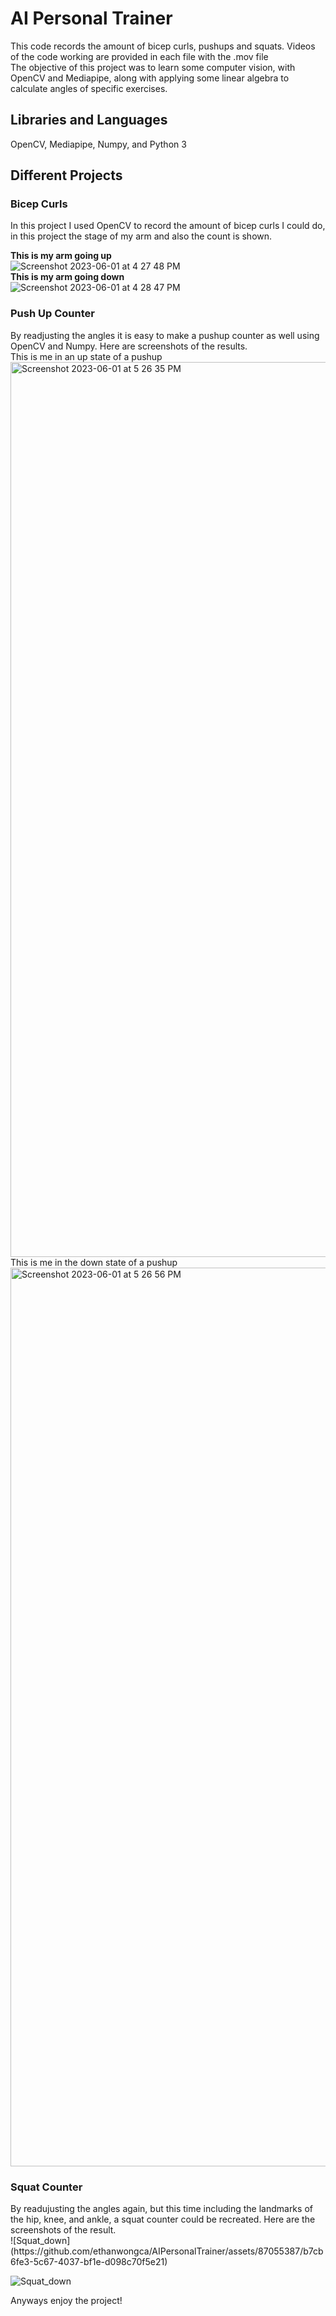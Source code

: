 # AI Personal Trainer
This code records the amount of bicep curls, pushups and squats. Videos of the code working are provided in each file with the .mov file <br>
The objective of this project was to learn some computer vision, with OpenCV and Mediapipe, along with applying some linear algebra to calculate angles of specific exercises. 

<h2> Libraries and Languages </h2>
OpenCV, Mediapipe, Numpy, and Python 3

<h2> Different Projects </h2>

<h3> Bicep Curls </h3>
In this project I used OpenCV to record the amount of bicep curls I could do, in this project the stage of my arm and also the count is shown. <br>

<strong> This is my arm going up </strong> <br>
![Screenshot 2023-06-01 at 4 27 48 PM](https://github.com/ethanwongca/AIPersonalTrainer/assets/87055387/14d016fe-848a-4adc-928d-f94e736eb109) <br>
<strong> This is my arm going down </strong> <br>
![Screenshot 2023-06-01 at 4 28 47 PM](https://github.com/ethanwongca/AIPersonalTrainer/assets/87055387/67c9583b-4c28-42d8-afd3-ac0315847de6) <br>

<h3> Push Up Counter </h3>
By readjusting the angles it is easy to make a pushup counter as well using OpenCV and Numpy. Here are screenshots of the results. <br>
This is me in an up state of a pushup <br>
<img width="1432" alt="Screenshot 2023-06-01 at 5 26 35 PM" src="https://github.com/ethanwongca/AIPersonalTrainer/assets/87055387/a8fd1195-eaa3-474b-b81a-c83e09e56f8a"> <br>
This is me in the down state of a pushup <br>
<img width="1438" alt="Screenshot 2023-06-01 at 5 26 56 PM" src="https://github.com/ethanwongca/AIPersonalTrainer/assets/87055387/9abf0373-580c-4d36-9be9-aca971307cb7"> <br>

<h3> Squat Counter </h3>
By readujusting the angles again, but this time including the landmarks of the hip, knee, and ankle, a squat counter could be recreated. Here are the screenshots of the result.<br>
![Squat_down](https://github.com/ethanwongca/AIPersonalTrainer/assets/87055387/b7cb6fe3-5c67-4037-bf1e-d098c70f5e21)

![Squat_down](https://github.com/ethanwongca/AIPersonalTrainer/assets/87055387/a125ee68-d2bd-40c9-9fd6-34f6bedded0c)

Anyways enjoy the project!
